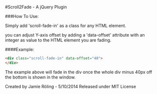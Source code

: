 #Scroll2Fade - A jQuery Plugin

###How To Use:

Simply add 'scroll-fade-in' as a class for any HTML element. 

you can adjust Y-axis offset by adding a 'data-offset' attribute with an integer as value to the HTML element you are fading.

####Example:

```html
<div class="scroll-fade-in" data-offset="40">
</div>
```

The example above will fade in the div once the whole div minus 40px off the bottom is shown in the window.


Created by Jamie Röling - 5/10/2014 
Released under MIT License